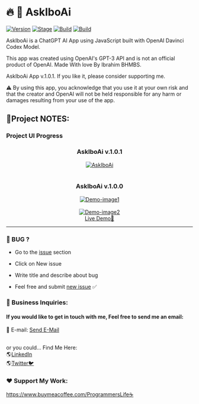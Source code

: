 <h1>🔥 📣 AskIboAi</h1>
<p><a href="https://github.com/barhouum7/AskIboAi"><img src="https://img.shields.io/badge/AskIboAi-1.0.1-brightgreen.svg" alt="Version" data-canonical-src="https://img.shields.io/badge/AskIboAi-1.0.1-brightgreen.svg?maxAge=259200" style="max-width:100%;"></a>
<a href="https://github.com/barhouum7/AskIboAi"><img src="https://img.shields.io/badge/Release-Stable-brightgreen.svg" alt="Stage" data-canonical-src="https://img.shields.io/badge/Release-Stable-brightgreen.svg" style="max-width:100%;"></a>
<a href="https://github.com/barhouum7/AskIboAi"><img src="https://img.shields.io/badge/Supported%20Browsers-Chrome%2FBrave%2FEdge%2FSafari%2FFirefox%2FOpera-brightgreengreen.svg" alt="Build" data-canonical-src="https://img.shields.io/badge/Supported%20Browsers-Chrome%2FBrave%2FEdge%2FSafari%2FFirefox%2FOpera-brightgreengreen.svg" style="max-width:100%;"></a>
<a href="https://github.com/barhouum7/AskIboAi/blame/master/LICENSE"><img src="https://img.shields.io/github/license/barhouum7/AskIboAi" alt="Build" data-canonical-src="https://img.shields.io/github/license/barhouum7/AskIboAi" style="max-width:100%;"></a></p>


AskIboAi is a ChatGPT AI App using JavaScript built with OpenAI Davinci Codex Model.

This app was created using OpenAI's GPT-3 API and is not an official product of OpenAI.
Made With love By Ibrahim BHMBS.

AskIboAi App v.1.0.1. If you like it, please consider supporting me.

⚠️ By using this app, you acknowledge that you use it at your own risk and that the creator and OpenAI will not be held responsible for any harm or damages resulting from your use of the app.

## 📝Project NOTES:

### Project UI Progress

<div align="center">

  <h3>AskIboAi v.1.0.1</h3>
  <a href="#"><img src="https://i.ibb.co/zm31qbF/AskIboAi.jpg" alt="AskIboAi" border="0"></a><br /><br />
  <h3>AskIboAi v.1.0.0</h3>
  <a href="#"><img src="https://i.ibb.co/PrRp53z/Demo-image1.jpg" alt="Demo-image1" border="0"></a><br /><br />
  <a href="#"><img src="https://i.ibb.co/1GYgnG3/Demo-image2.jpg" alt="Demo-image2" border="0"></a><br />  
  <a target='_blank' href='https://ask-chatgpt.programmerslife.site/'>Live Demo🚀</a><br />
  
</div>

<hr>
<h3>🐜 BUG ?</h3>
<ul><li>Go to the <a target='_blank' href="https://github.com/barhouum7/AskIboAi/issues">issue</a> section</li></ul>
<ul><li>Click on New issue</li></ul>
<ul><li>Write title and describe about bug</li></ul> 
<ul><li>Feel free and submit <a target='_blank' href="https://github.com/barhouum7/AskIboAi/issues">new issue</a> ✅</li></ul>

<h3>💼 Business Inquiries:</h3>
<h4>If you would like to get in touch with me, Feel free to send me an email: </h4>📧 E-mail: <a href="mailto:contact@programmerslife.site?Subject=Hello%20again" target="_top">Send E-Mail</a>


<br>or you could... Find Me Here:
<br>🌎<a target='_blank' href="https://www.linkedin.com/in/ibrahimbs/">LinkedIn</a>
<br>🌎<a target='_blank' href="https://twitter.com/MindH4Q3Rr">Twitter🐦</a>

<h3>❤️ Support My Work:</h3>
<a target='_blank' href='https://www.buymeacoffee.com/ProgrammersLife'>https://www.buymeacoffee.com/ProgrammersLife☕</a>
